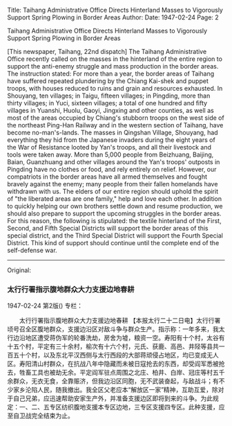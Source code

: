 Title: Taihang Administrative Office Directs Hinterland Masses to Vigorously Support Spring Plowing in Border Areas
Author:
Date: 1947-02-24
Page: 2

Taihang Administrative Office Directs Hinterland Masses to Vigorously Support Spring Plowing in Border Areas

[This newspaper, Taihang, 22nd dispatch] The Taihang Administrative Office recently called on the masses in the hinterland of the entire region to support the anti-enemy struggle and mass production in the border areas. The instruction stated: For more than a year, the border areas of Taihang have suffered repeated plundering by the Chiang Kai-shek and puppet troops, with houses reduced to ruins and grain and resources exhausted. In Shouyang, ten villages; in Taigu, fifteen villages; in Pingding, more than thirty villages; in Yuci, sixteen villages; a total of one hundred and fifty villages in Yuanshi, Huolu, Gaoyi, Jingxing and other counties, as well as most of the areas occupied by Chiang's stubborn troops on the west side of the northeast Ping-Han Railway and in the western section of Taihang, have become no-man's-lands. The masses in Qingshan Village, Shouyang, had everything they hid from the Japanese invaders during the eight years of the War of Resistance looted by Yan's troops, and all their livestock and tools were taken away. More than 5,000 people from Beizhuang, Baijing, Baian, Guanzhuang and other villages around the Yan's troops' outposts in Pingding have no clothes or food, and rely entirely on relief. However, our compatriots in the border areas have all armed themselves and fought bravely against the enemy; many people from their fallen homelands have withdrawn with us. The elders of our entire region should uphold the spirit of "the liberated areas are one family," help and love each other. In addition to quickly helping our own brothers settle down and resume production, we should also prepare to support the upcoming struggles in the border areas. For this reason, the following is stipulated: the textile hinterland of the First, Second, and Fifth Special Districts will support the border areas of this special district, and the Third Special District will support the Fourth Special District. This kind of support should continue until the complete end of the self-defense war.



<hr /> 

Original: 


### 太行行署指示腹地群众大力支援边地春耕

1947-02-24
第2版()
专栏：

　　太行行署指示腹地群众大力支援边地春耕
    【本报太行二十二日电】太行行署顷号召全区腹地群众，支援边沿区对敌斗争与群众生产。指示称：一年多来，我太行边沿地区遭受蒋伪军的轮番洗劫，房舍为墟，粮资一空。寿阳有十个村，太谷有十五个村，平定有三十余村，榆次有十六个村，元氏、获鹿、高邑、井陉等县共一百五十个村，以及东北平汉西侧与太行西段的大部蒋顽侵占地区，均已变成无人区。寿阳清山村群众，在抗战八年中隐藏而未被日寇抢去的东西，却受阎军悉被抢去，牲畜工具也被劫无余。平定阎军驻点周围之北庄、柏井、白岸、冠庄等村五千余群众，无衣无食，全靠赈济，但我边沿区同胞，无不武装奋起，与敌战斗；有不少家乡沦陷人民，随我撤出。我全区父老应本“解放区一家”精神，互助互爱，除对于自己兄弟，应迅速帮助安家生产外，并准备支援边区即将到来的斗争。为此规定：一、二、五专区纺织腹地支援本专区边地，三专区支援四专区。此种支援，应至自卫战完全结束为止。
